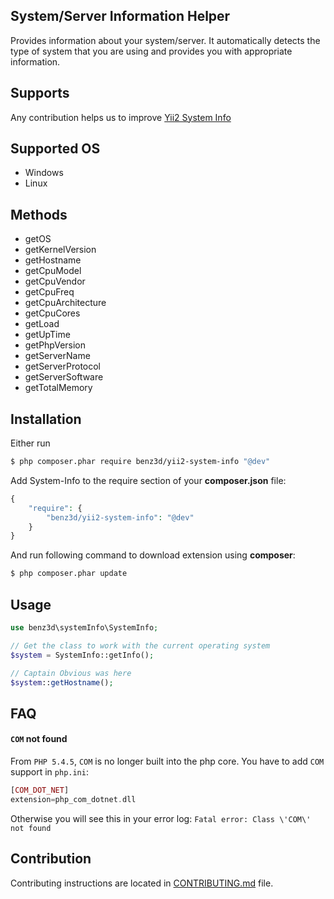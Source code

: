 System/Server Information Helper
--------------------------------

Provides information about your system/server. It automatically detects the type of system that you are using and 
provides you with appropriate information.

Supports
--------

Any contribution helps us to improve [Yii2 System Info](https://github.com/benz3d/yii2-system-info)
 
## Supported OS

- Windows
- Linux

## Methods

- getOS
- getKernelVersion
- getHostname
- getCpuModel
- getCpuVendor
- getCpuFreq
- getCpuArchitecture
- getCpuCores
- getLoad
- getUpTime
- getPhpVersion
- getServerName
- getServerProtocol
- getServerSoftware
- getTotalMemory

## Installation

Either run

```bash
$ php composer.phar require benz3d/yii2-system-info "@dev"
```

Add System-Info to the require section of your **composer.json** file:

```php
{
    "require": {
        "benz3d/yii2-system-info": "@dev"
    }
}
```

And run following command to download extension using **composer**:

```bash
$ php composer.phar update
```

## Usage

```php
use benz3d\systemInfo\SystemInfo;

// Get the class to work with the current operating system
$system = SystemInfo::getInfo();

// Captain Obvious was here
$system::getHostname();
```

## FAQ

#### `COM` not found

From `PHP 5.4.5`, `COM` is no longer built into the php core. You have to add `COM` support in `php.ini`:

```php
[COM_DOT_NET] 
extension=php_com_dotnet.dll 
```

Otherwise you will see this in your error log: `Fatal error: Class \'COM\' not found`

## Contribution

Contributing instructions are located in [CONTRIBUTING.md](CONTRIBUTING.md) file.
